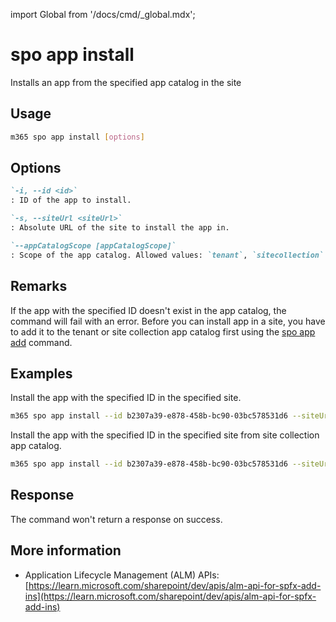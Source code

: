 <!-- DISCLAIMER: All secrets, passwords, and sensitive values in this document are examples only and not real credentials. -->
import Global from '/docs/cmd/_global.mdx';

# spo app install

Installs an app from the specified app catalog in the site

## Usage

```sh
m365 spo app install [options]
```

## Options

```md definition-list
`-i, --id <id>`
: ID of the app to install.

`-s, --siteUrl <siteUrl>`
: Absolute URL of the site to install the app in.

`--appCatalogScope [appCatalogScope]`
: Scope of the app catalog. Allowed values: `tenant`, `sitecollection`. Defaults to `tenant`.
```

<Global />

## Remarks

If the app with the specified ID doesn't exist in the app catalog, the command will fail with an error. Before you can install app in a site, you have to add it to the tenant or site collection app catalog first using the [spo app add](./app-add.mdx) command.

## Examples

Install the app with the specified ID in the specified site.

```sh
m365 spo app install --id b2307a39-e878-458b-bc90-03bc578531d6 --siteUrl https://contoso.sharepoint.com
```

Install the app with the specified ID in the specified site from site collection app catalog.

```sh
m365 spo app install --id b2307a39-e878-458b-bc90-03bc578531d6 --siteUrl https://contoso.sharepoint.com --appCatalogScope sitecollection
```

## Response

The command won't return a response on success.

## More information

- Application Lifecycle Management (ALM) APIs: [https://learn.microsoft.com/sharepoint/dev/apis/alm-api-for-spfx-add-ins](https://learn.microsoft.com/sharepoint/dev/apis/alm-api-for-spfx-add-ins)
